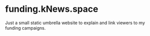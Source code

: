 # funding.kNews.space

Just a small static umbrella website to explain and link viewers to my funding campaigns.
